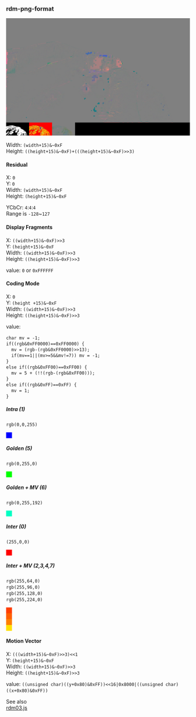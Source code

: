 ### rdm-png-format

![](./data.png)

Width: `(width+15)&~0xF`  
Height: `((height+15)&~0xF)+(((height+15)&~0xF)>>3)`

#### Residual

X: `0`  
Y: `0`  
Width: `(width+15)&~0xF`  
Height: `(height+15)&~0xF`  

YCbCr: `4`:`4`:`4`   
Range is `-128`~`127` 


#### Display Fragments

X: `((width+15)&~0xF)>>3`   
Y: `(height+15)&~0xF`  
Width: `((width+15)&~0xF)>>3`  
Height: `((height+15)&~0xF)>>3`

value: `0` or `0xFFFFFF`

#### Coding Mode

X: `0`  
Y: `(height +15)&~0xF`  
Width: `((width+15)&~0xF)>>3`  
Height: `((height+15)&~0xF)>>3`  

value:

```
char mv = -1;		
if((rgb&0xFF0000)==0xFF0000) {
  mv = (rgb-(rgb&0xFF0000)>>13);
  if(mv==1||(mv>=5&&mv!=7)) mv = -1;
}
else if((rgb&0xFF00)==0xFF00) {
  mv = 5 + (!!(rgb-(rgb&0xFF00)));
}
else if((rgb&0xFF)==0xFF) {
  mv = 1;
}
```

##### Intra (1)
`rgb(0,0,255)`

<div style="width:16px;height:16px;background:rgb(0,0,255);"></div>

##### Golden (5)
`rgb(0,255,0)`  

<div style="width:16px;height:16px;background:rgb(0,255,0);"></div>

##### Golden + MV (6)
`rgb(0,255,192)`  

<div style="width:16px;height:16px;background:rgb(0,255,196);"></div>


##### Inter (0)
`(255,0,0)`

<div style="width:16px;height:16px;background:rgb(255,0,0);"></div>

##### Inter + MV (2,3,4,7)
`rgb(255,64,0)`  
`rgb(255,96,0)`  
`rgb(255,128,0)`  
`rgb(255,224,0)`  
<div style="width:16px;height:16px;background:rgb(255,64,0);"></div>
<div style="width:16px;height:16px;background:rgb(255,96,0);"></div>
<div style="width:16px;height:16px;background:rgb(255,128,0);"></div>
<div style="width:16px;height:16px;background:rgb(255,224,0);"></div>


#### Motion Vector

X: `(((width+15)&~0xF)>>3)<<1`   
Y: `(height+15)&~0xF`  
Width: `((width+15)&~0xF)>>3`  
Height: `((height+15)&~0xF)>>3`

value: `((unsigned char)((y+0x80)&0xFF))<<16|0x8000|((unsigned char)((x+0x80)&0xFF))`

See also  
[rdm03.js](https://mizt.github.io/blog/?id=rdm03)